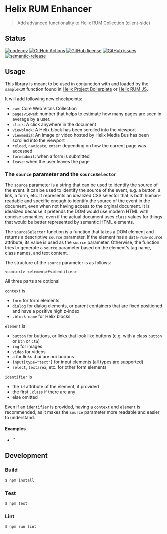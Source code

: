 # Helix RUM Enhancer

> Add advanced functionality to Helix RUM Collection (client-side)

## Status
[![codecov](https://img.shields.io/codecov/c/github/adobe/helix-rum-enhancer.svg)](https://codecov.io/gh/adobe/helix-rum-enhancer)
[![GitHub Actions](https://img.shields.io/github/actions/workflow/status/adobe/helix-rum-enhancer/main.yaml)](https://github.com/adobe/helix-rum-enhancer/actions/workflows/main.yaml)
[![GitHub license](https://img.shields.io/github/license/adobe/helix-rum-enhancer.svg)](https://github.com/adobe/helix-rum-enhancer/blob/master/LICENSE.txt)
[![GitHub issues](https://img.shields.io/github/issues/adobe/helix-rum-enhancer.svg)](https://github.com/adobe/helix-rum-enhancer/issues)
[![semantic-release](https://img.shields.io/badge/%20%20%F0%9F%93%A6%F0%9F%9A%80-semantic--release-e10079.svg)](https://github.com/semantic-release/semantic-release)

## Usage

This library is meant to be used in conjunction with and loaded by the `sampleRUM` function found in [Helix Project Boilerplate](https://github.com/adobe/helix-project-boilerplate/blob/main/scripts/scripts.js) or [Helix RUM JS](https://github.com/adobe/helix-rum-js).

It will add following new checkpoints:

- `cwv`: Core Web Vitals Collection
- `pagesviewed`: number that helps to estimate how many pages are seen in average by a user.
- `click`: A click anywhere in the document
- `viewblock`: A Helix block has been scrolled into the viewport
- `viewmedia`: An image or video hosted by Helix Media Bus has been scrolled into the viewport
- `reload`, `navigate`, `enter`: depending on how the current page was accessed
- `formsubmit`: when a form is submitted
- `leave`: when the user leaves the page

### The `source` parameter and the `sourceSelector`

The `source` parameter is a string that can be used to identify the source of the event. It can be used to identify the source of the event, e.g. a button, a link, a form, etc.
It represents an idealized CSS selector that is both human-readable and specific enough to identify the source of the event in the document, even when not having access to the
orginal document. It is idealized because it pretends the DOM would use modern HTML with concise semantics, even if the actual document uses `class` values for things that would
be better represented by semantic HTML elements.

The `sourceSelector` function is a function that takes a DOM element and returns a descriptive `source` parameter. If the element has a `data-rum-source` attribute, its value is used as the `source` parameter. Otherwise, the function tries to generate a `source` parameter based on the element's tag name, class names, and text content.

The structure of the `source` parameter is as follows:

```
<context> <element>#<identifier>
```
All three parts are optional

`context` is
- `form` for form elements
- `dialog` for dialog elements, or parent containers that are fixed positioned and have a positive high z-index
- `.block-name` for Helix blocks

`element` is
- `button` for buttons, or links that look like buttons (e.g. with a class `button` or `btn` or `cta`)
- `img` for images
- `video` for videos
- `a` for links that are not buttons
- `input[type="text"]` for input elements (all types are supported)
- `select`, `textarea`, etc. for other form elements

`identifier` is
- the `id` attribute of the element, if provided
- the first `.class` if there are any
- else omitted

Even if an `identifier` is provided, having a `context` and `element` is recommended, as it makes the `source` parameter more readable and easier to understand.


#### Examples

- ``

## Development

### Build

```bash
$ npm install
```

### Test

```bash
$ npm test
```

### Lint

```bash
$ npm run lint
```
